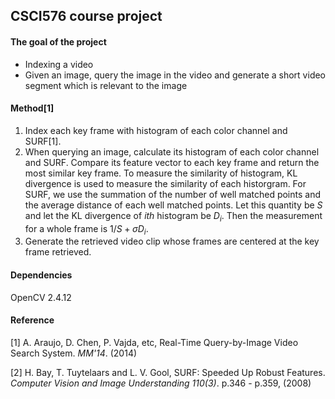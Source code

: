 ## CSCI576 course project

#### The goal of the project
* Indexing a video
* Given an image, query the image in the video and generate a short video segment which is relevant to the image

#### Method[1]
1. Index each key frame with histogram of each color channel and SURF[1].
2. When querying an image, calculate its histogram of each color channel and SURF. Compare its feature vector to each key frame and return the most similar key frame. To measure the similarity of histogram, KL divergence is used to measure the similarity of each historgram. For SURF, we use the summation of the number of well matched points and the average distance of each well matched points. Let this quantity be $S$ and let the KL divergence of _ith_ histogram be $D_i$. Then the measurement for a whole frame is $1/S+\sigma{D_i}$.
3. Generate the retrieved video clip whose frames are centered at the key frame retrieved.

#### Dependencies
OpenCV 2.4.12

#### Reference
[1] A. Araujo, D. Chen, P. Vajda, etc, Real-Time Query-by-Image Video Search System. _MM'14_. (2014)


[2] H. Bay, T. Tuytelaars and L. V. Gool, SURF: Speeded Up Robust Features. _Computer Vision and Image Understanding 110(3)_. p.346 - p.359, (2008)
